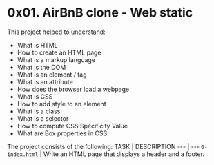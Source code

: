 # 0x01. AirBnB clone - Web static

This project helped to understand:
 - What is HTML
 - How to create an HTML page
 - What is a markup language
 - What is the DOM
 - What is an element / tag
 - What is an attribute
 - How does the browser load a webpage
 - What is CSS
 - How to add style to an element
 - What is a class
 - What is a selector
 - How to compute CSS Specificity Value
 - What are Box properties in CSS

The project consists of the following:
TASK | DESCRIPTION
--- | ---
`0-index.html` | Write an HTML page that displays a header and a footer.

